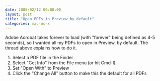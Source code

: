 ```yaml
---
date: 2005/02/12 00:00:00
layout: post
title: "Open PDFs in Preview by default"
categories: mac-os-x
---
```


Adobe Acrobat takes forever to load (with "forever" being defined as 4-5 seconds), so I wanted all my PDFs to open in Preview, by default. The thread above explains how to do it.

1. Select a PDF file in the Finder
1. Select "Get Info" from the File menu (or hit Cmd-I)
1. Set "Open With" to Preview
1. Click the "Change All" button to make this the default for all PDFs
